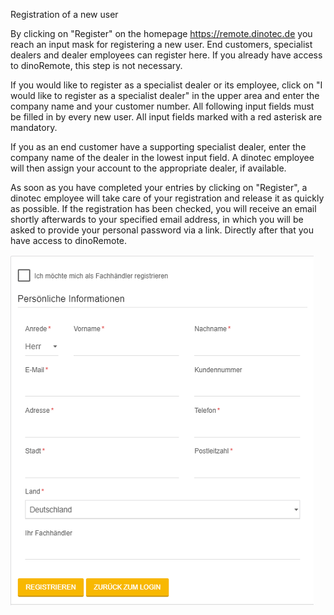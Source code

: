 Registration of a new user

By clicking on "Register" on the homepage https://remote.dinotec.de you reach an input mask for registering a new user.
End customers, specialist dealers and dealer employees can register here. If you already have access to dinoRemote, this step is not necessary.

If you would like to register as a specialist dealer or its employee, click on "I would like to register as a specialist dealer" in the upper area and enter the company name and your customer number.
All following input fields must be filled in by every new user. All input fields marked with a red asterisk are mandatory.

If you as an end customer have a supporting specialist dealer, enter the company name of the dealer in the lowest input field. A dinotec employee will then assign your account to the appropriate dealer, if available.

As soon as you have completed your entries by clicking on "Register", a dinotec employee will take care of your registration and release it as quickly as possible. If the registration has been checked, you will receive an email shortly afterwards to your specified email address, in which you will be asked to provide your personal password via a link. Directly after that you have access to dinoRemote.

![image alt text](../assets/register.png)